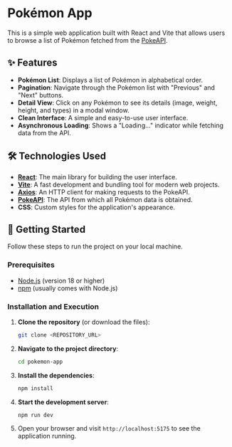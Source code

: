 
# Pokémon App

This is a simple web application built with React and Vite that allows users to browse a list of Pokémon fetched from the [PokeAPI](https://pokeapi.co/).

## ✨ Features

- **Pokémon List**: Displays a list of Pokémon in alphabetical order.
- **Pagination**: Navigate through the Pokémon list with "Previous" and "Next" buttons.
- **Detail View**: Click on any Pokémon to see its details (image, weight, height, and types) in a modal window.
- **Clean Interface**: A simple and easy-to-use user interface.
- **Asynchronous Loading**: Shows a "Loading..." indicator while fetching data from the API.

## 🛠️ Technologies Used

- **[React](https://react.dev/)**: The main library for building the user interface.
- **[Vite](https://vitejs.dev/)**: A fast development and bundling tool for modern web projects.
- **[Axios](https://axios-http.com/)**: An HTTP client for making requests to the PokeAPI.
- **[PokeAPI](https://pokeapi.co/)**: The API from which all Pokémon data is obtained.
- **CSS**: Custom styles for the application's appearance.

## 🚀 Getting Started

Follow these steps to run the project on your local machine.

### Prerequisites

- [Node.js](https://nodejs.org/) (version 18 or higher)
- [npm](https://www.npmjs.com/) (usually comes with Node.js)

### Installation and Execution

1.  **Clone the repository** (or download the files):
    ```sh
    git clone <REPOSITORY_URL>
    ```

2.  **Navigate to the project directory**:
    ```sh
    cd pokemon-app
    ```

3.  **Install the dependencies**:
    ```sh
    npm install
    ```

4.  **Start the development server**:
    ```sh
    npm run dev
    ```

5.  Open your browser and visit `http://localhost:5175` to see the application running.
